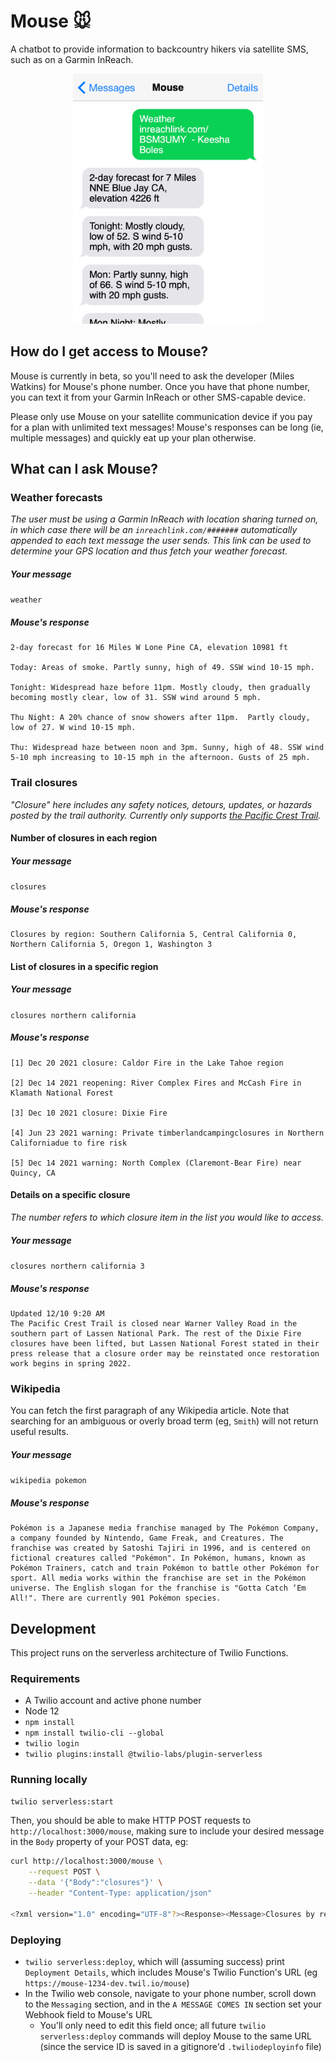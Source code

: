 # Mouse 🐭

A chatbot to provide information to backcountry hikers via satellite SMS, such as on a Garmin InReach.

<p align="center">
    <img src="https://github.com/mileswwatkins/Mouse/blob/main/README-weather-screenshot.png?raw=true" style="height: 400px;" />
</p>

## How do I get access to Mouse?

Mouse is currently in beta, so you'll need to ask the developer (Miles Watkins) for Mouse's phone number. Once you have that phone number, you can text it from your Garmin InReach or other SMS-capable device.

Please only use Mouse on your satellite communication device if you pay for a plan with unlimited text messages! Mouse's responses can be long (ie, multiple messages) and quickly eat up your plan otherwise.

## What can I ask Mouse?

### Weather forecasts

_The user must be using a Garmin InReach with location sharing turned on, in which case there will be an `inreachlink.com/#######` automatically appended to each text message the user sends. This link can be used to determine your GPS location and thus fetch your weather forecast._

##### Your message

```weather```

##### Mouse's response

```text
2-day forecast for 16 Miles W Lone Pine CA, elevation 10981 ft

Today: Areas of smoke. Partly sunny, high of 49. SSW wind 10-15 mph.

Tonight: Widespread haze before 11pm. Mostly cloudy, then gradually becoming mostly clear, low of 31. SSW wind around 5 mph.

Thu Night: A 20% chance of snow showers after 11pm.  Partly cloudy, low of 27. W wind 10-15 mph.

Thu: Widespread haze between noon and 3pm. Sunny, high of 48. SSW wind 5-10 mph increasing to 10-15 mph in the afternoon. Gusts of 25 mph.
```

### Trail closures

_"Closure" here includes any safety notices, detours, updates, or hazards posted by the trail authority. Currently only supports [the Pacific Crest Trail](https://www.pcta.org)._

#### Number of closures in each region

##### Your message

```closures```

##### Mouse's response

```text
Closures by region: Southern California 5, Central California 0, Northern California 5, Oregon 1, Washington 3
```

#### List of closures in a specific region

##### Your message

```closures northern california```

##### Mouse's response

```text
[1] Dec 20 2021 closure: Caldor Fire in the Lake Tahoe region

[2] Dec 14 2021 reopening: River Complex Fires and McCash Fire in Klamath National Forest

[3] Dec 10 2021 closure: Dixie Fire

[4] Jun 23 2021 warning: Private timberlandcampingclosures in Northern Californiadue to fire risk

[5] Dec 14 2021 warning: North Complex (Claremont-Bear Fire) near Quincy, CA
```

#### Details on a specific closure

_The number refers to which closure item in the list you would like to access._

##### Your message

```closures northern california 3```

##### Mouse's response

```text
Updated 12/10 9:20 AM
The Pacific Crest Trail is closed near Warner Valley Road in the southern part of Lassen National Park. The rest of the Dixie Fire closures have been lifted, but Lassen National Forest stated in their press release that a closure order may be reinstated once restoration work begins in spring 2022.
```

### Wikipedia

You can fetch the first paragraph of any Wikipedia article. Note that searching for an ambiguous or overly broad term (eg, `Smith`) will not return useful results.

##### Your message

```wikipedia pokemon```

##### Mouse's response

```text
Pokémon is a Japanese media franchise managed by The Pokémon Company, a company founded by Nintendo, Game Freak, and Creatures. The franchise was created by Satoshi Tajiri in 1996, and is centered on fictional creatures called "Pokémon". In Pokémon, humans, known as Pokémon Trainers, catch and train Pokémon to battle other Pokémon for sport. All media works within the franchise are set in the Pokémon universe. The English slogan for the franchise is "Gotta Catch ‘Em All!". There are currently 901 Pokémon species.
```

## Development

This project runs on the serverless architecture of Twilio Functions.

### Requirements

- A Twilio account and active phone number
- Node 12
- `npm install`
- `npm install twilio-cli --global`
- `twilio login`
- `twilio plugins:install @twilio-labs/plugin-serverless`

### Running locally

```sh
twilio serverless:start
```

Then, you should be able to make HTTP POST requests to `http://localhost:3000/mouse`, making sure to include your desired message in the `Body` property of your POST data, eg:

```sh
curl http://localhost:3000/mouse \
    --request POST \
    --data '{"Body":"closures"}' \
    --header "Content-Type: application/json"

<?xml version="1.0" encoding="UTF-8"?><Response><Message>Closures by region: Southern California 5, Central California 0, Northern California 5, Oregon 1, Washington 3</Message><Message>To get a list of all closures in a region, include that region's name in your text (eg, text `closures central california`)</Message></Response>%
```

### Deploying

- `twilio serverless:deploy`, which will (assuming success) print `Deployment Details`, which includes Mouse's Twilio Function's URL (eg `https://mouse-1234-dev.twil.io/mouse`)
- In the Twilio web console, navigate to your phone number, scroll down to the `Messaging` section, and in the `A MESSAGE COMES IN` section set your Webhook field to Mouse's URL
  - You'll only need to edit this field once; all future `twilio serverless:deploy` commands will deploy Mouse to the same URL (since the service ID is saved in a gitignore'd `.twiliodeployinfo` file)
